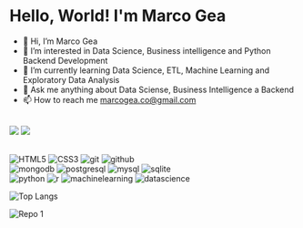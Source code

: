 # Hello, World! I'm Marco Gea

- 👋 Hi, I’m Marco Gea
- 👀 I’m interested in Data Science, Business intelligence and Python Backend Development
- 🌱 I’m currently learning Data Science, ETL, Machine Learning and Exploratory Data Analysis
- 💬 Ask me anything about Data Sciense, Business Intelligence a Backend
- 📫 How to reach me marcogea.co@gmail.com

<br>

<div styly="align: center">
<a href="https://www.instagram.com/gea_marco/"><img src="https://img.shields.io/badge/instagram%20Marco%20Gea-DD2476?style=for-the-badge&logo=instagram&logoColor=white"/></a>
<a href="https://www.linkedin.com/in/marco-gea/"><img src="https://img.shields.io/badge/linkdin%20Marco%20Gea-344E86?style=for-the-badge&logo=facebook&logoColor=white"/></a>
</div>

<br>

![HTML5](https://img.shields.io/badge/html%205-grey?style=for-the-badge&logo=html5&logoColor=white&labelColor=8E2DE2)
![CSS3](https://img.shields.io/badge/css%203-grey?style=for-the-badge&logo=css3&logoColor=white&labelColor=8E2DE2)
![git](https://img.shields.io/badge/-git-grey?style=for-the-badge&logo=git&logoColor=white&labelColor=8E2DE2)
![github](https://img.shields.io/badge/-github-grey?style=for-the-badge&logo=github&logoColor=white&labelColor=8E2DE2)
<br>
![mongodb](https://img.shields.io/badge/-mongodb-grey?style=for-the-badge&logo=mongodb&logoColor=white&labelColor=8E2DE2)
![postgresql](https://img.shields.io/badge/-postgresql-grey?style=for-the-badge&logo=postgresql&logoColor=white&labelColor=8E2DE2)
![mysql](https://img.shields.io/badge/-mysql-grey?style=for-the-badge&logo=mysql&logoColor=white&labelColor=8E2DE2)
![sqlite](https://img.shields.io/badge/-sqlite-grey?style=for-the-badge&logo=sqlite&logoColor=white&labelColor=8E2DE2)
<br>
![python](https://img.shields.io/badge/-python-grey?style=for-the-badge&logo=python&logoColor=white&labelColor=8E2DE2)
![r](https://img.shields.io/badge/-r-grey?style=for-the-badge&logo=r&logoColor=white&labelColor=8E2DE2)
![machinelearning](https://img.shields.io/badge/-machinelearning-grey?style=for-the-badge&logo=machinelearning&logoColor=white&labelColor=8E2DE2)
![datascience](https://img.shields.io/badge/-datascience-grey?style=for-the-badge&logo=datascience&logoColor=white&labelColor=8E2DE2)

![Top Langs](https://github-readme-stats.vercel.app/api/top-langs/?username=marcogeajr&theme=radical&title_color=8E2DE2&text_color=fff)

![Repo 1](https://github-readme-stats.vercel.app/api/pin/?username=marcogeajr&repo=eda-imdb&show_icons=true&theme=radical&title_color=8E2DE2&text_color=fff&icon_color=8E2DE2)

